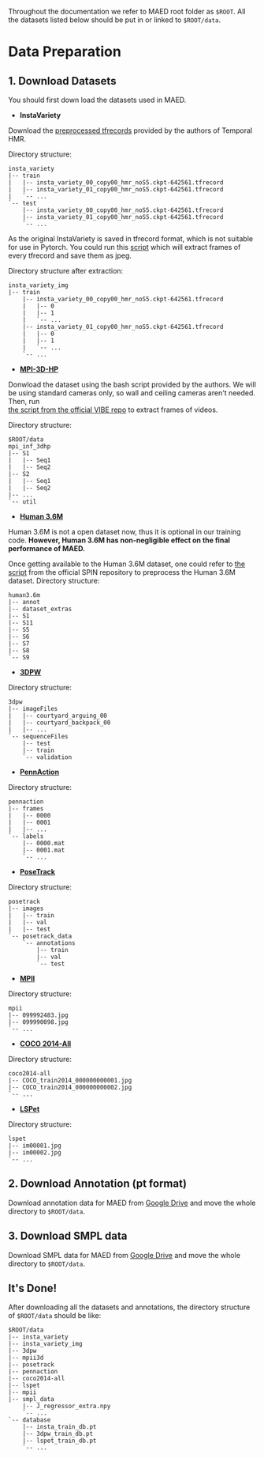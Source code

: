 Throughout the documentation we refer to MAED root folder as `$ROOT`. All the datasets listed below should be put in or linked to `$ROOT/data`. 

# Data Preparation

## 1. Download Datasets
You should first down load the datasets used in MAED.

- **InstaVariety**

Download the
[preprocessed tfrecords](https://github.com/akanazawa/human_dynamics/blob/master/doc/insta_variety.md#pre-processed-tfrecords) 
provided by the authors of Temporal HMR.

Directory structure:
```shell script
insta_variety
|-- train
|   |-- insta_variety_00_copy00_hmr_noS5.ckpt-642561.tfrecord
|   |-- insta_variety_01_copy00_hmr_noS5.ckpt-642561.tfrecord
|   `-- ...
`-- test
    |-- insta_variety_00_copy00_hmr_noS5.ckpt-642561.tfrecord
    |-- insta_variety_01_copy00_hmr_noS5.ckpt-642561.tfrecord
    `-- ...
```

As the original InstaVariety is saved in tfrecord format, which is not suitable for use in Pytorch. You could run this 
[script](../scripts/prepare_insta.sh) which will extract frames of every tfrecord and save them as jpeg.

Directory structure after extraction:
```shell script
insta_variety_img
|-- train
    |-- insta_variety_00_copy00_hmr_noS5.ckpt-642561.tfrecord
    |   |-- 0
    |   |-- 1
    |   `-- ...
    |-- insta_variety_01_copy00_hmr_noS5.ckpt-642561.tfrecord
    |   |-- 0
    |   |-- 1
    |   `-- ...
    `-- ...
```

- **[MPI-3D-HP](http://gvv.mpi-inf.mpg.de/3dhp-dataset)**

Donwload the dataset using the bash script provided by the authors. We will be using standard cameras only, so wall and ceiling
cameras aren't needed. Then, run  
[the script from the official VIBE repo](https://gist.github.com/mkocabas/cc6fe78aac51f97859e45f46476882b6) to extract frames of videos.

Directory structure:
```shell script
$ROOT/data
mpi_inf_3dhp
|-- S1
|   |-- Seq1
|   |-- Seq2
|-- S2
|   |-- Seq1
|   |-- Seq2
|-- ...
`-- util
```

- **[Human 3.6M](http://vision.imar.ro/human3.6m/description.php)**

Human 3.6M is not a open dataset now, thus it is optional in our training code. **However, Human 3.6M has non-negligible effect on the final performance of MAED.** 

Once getting available to the Human 3.6M dataset, one could refer to [the script](https://github.com/nkolot/SPIN/blob/master/datasets/preprocess/h36m_train.py) from the official SPIN repository to preprocess the Human 3.6M dataset.
Directory structure: 
```shell script
human3.6m
|-- annot
|-- dataset_extras
|-- S1
|-- S11
|-- S5
|-- S6
|-- S7
|-- S8
`-- S9
```

- **[3DPW](https://virtualhumans.mpi-inf.mpg.de/3DPW)**

Directory structure: 
```shell script
3dpw
|-- imageFiles
|   |-- courtyard_arguing_00
|   |-- courtyard_backpack_00
|   |-- ...
`-- sequenceFiles
    |-- test
    |-- train
    `-- validation
```

- **[PennAction](http://dreamdragon.github.io/PennAction/)** 

Directory structure: 
```shell script
pennaction
|-- frames
|   |-- 0000
|   |-- 0001
|   |-- ...
`-- labels
    |-- 0000.mat
    |-- 0001.mat
    `-- ...
```

- **[PoseTrack](https://posetrack.net/)** 

Directory structure: 
```shell script
posetrack
|-- images
|   |-- train
|   |-- val
|   |-- test
`-- posetrack_data
    `-- annotations
        |-- train
        |-- val
        `-- test
```

- **[MPII](http://human-pose.mpi-inf.mpg.de/)**

Directory structure: 
```shell script
mpii
|-- 099992483.jpg
|-- 099990098.jpg
`-- ...
```

- **[COCO 2014-All](https://cocodataset.org/)**

Directory structure: 
```shell script
coco2014-all
|-- COCO_train2014_000000000001.jpg
|-- COCO_train2014_000000000002.jpg
`-- ...
```

- **[LSPet](http://sam.johnson.io/research/lspet.html)**

Directory structure: 
```shell script
lspet
|-- im00001.jpg
|-- im00002.jpg
`-- ...
```

## 2. Download Annotation (pt format)
Download annotation data for MAED from [Google Drive](https://drive.google.com/drive/folders/1vApUaFNqo-uNP7RtVRxBy2YJJ1IprnQ8?usp=sharing) and move the whole directory to `$ROOT/data`.

## 3. Download SMPL data
Download SMPL data for MAED from [Google Drive](https://drive.google.com/drive/folders/1RqkUInP_0DohMvYpnFpqo7z_KWxjQVa6?usp=sharing) and move the whole directory to `$ROOT/data`.

## It's Done!
After downloading all the datasets and annotations, the directory structure of `$ROOT/data` should be like:
```shell script
$ROOT/data
|-- insta_variety
|-- insta_variety_img
|-- 3dpw
|-- mpii3d
|-- posetrack
|-- pennaction
|-- coco2014-all
|-- lspet
|-- mpii
|-- smpl_data
    |-- J_regressor_extra.npy
    `-- ...
`-- database
    |-- insta_train_db.pt
    |-- 3dpw_train_db.pt
    |-- lspet_train_db.pt
    `-- ...
```
